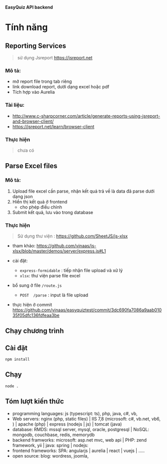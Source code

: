  **EasyQuiz API backend**

# Tính năng

## Reporting Services
> sử dụng Jsreport https://jsreport.net

### Mô tả:
- mở report file trong tab riêng
- link download report, dưới dạng excel hoặc pdf
- Tích hợp vào Aurelia 

### Tài liệu: 
- http://www.c-sharpcorner.com/article/generate-reports-using-jsreport-and-browser-client/
- https://jsreport.net/learn/browser-client

### Thực hiện
> chưa có

## Parse Excel files

### Mô tả:
1. Upload file excel cần parse, nhận kết quả trả về là data đã parse dưới dạng json
1. Hiển thị kết quả ở frontend
    - cho phép điều chỉnh 
1. Submit kết quả, lưu vào trong database

### Thực hiện
> Sử dụng thư viện : https://github.com/SheetJS/js-xlsx

- tham khảo: https://github.com/vinaas/js-xlsx/blob/master/demos/server/express.js#L1

- cài đặt: 
    - `express-formidable` : tiếp nhận file upload và xử lý 
    - `xlsx`: thư viện parse file excel 

- bổ sung ở file `/route.js`
    - `POST  /parse` : input là file upload

- thực hiện ở commit https://github.com/vinaas/easyquiztest/commit/3dc690fa7086a9aab01035f05dfc136fdfeaa3be

## Chạy chương trình
## Cài đặt
```
npm install
```

## Chạy 
```
node .
```
## Tóm lượt kiến thức
- programming languages: js (typescript: ts), php, java, c#, vb, 
- Web servers: nginx (php, static files) | IIS 7,8 (microsoft: c#, vb.net, vb6, ) | apache (php)  | express (nodejs | js)  | tomcat (java)
- database: RMDS: mssql server, mysql, oracle, postgresql | NoSQL: mongodb, couchbase, redis, memorydb 
- backend framworks: microsoft: asp.net mvc, web api | PHP: zend framework, yii | java: spring | nodejs: 
- frontend frameworks: SPA: angularjs | aurelia | react | vuejs | .....
- open source: blog: wordress, joomla, 

